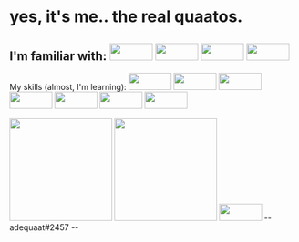 # yes, it's me.. the real quaatos.

I'm familiar with:
<img height="30px" width="75px" display="inline" src="https://img.shields.io/badge/iOS-000000?style=for-the-badge&logo=ios&logoColor=white"/>
<img height="30px" width="75px" display="inline" src="https://img.shields.io/badge/Windows-0078D6?style=for-the-badge&logo=windows&logoColor=white"/>
<img height="30px" width="75px" display="inline" src="https://img.shields.io/badge/Ubuntu-E95420?style=for-the-badge&logo=ubuntu&logoColor=white"/>
<img height="30px" width="75px" display="inline" src="https://aleen42.github.io/badges/src/photoshop.svg">
-------------------------------------------------------
My skills (almost, I'm learning):
<img height="30px" width="75px" src="https://img.shields.io/badge/MySQL-00000F?style=for-the-badge&logo=mysql&logoColor=white">
<img height="30px" width="75px" display="inline" src="https://img.shields.io/badge/C%23-239120?style=for-the-badge&logo=c-sharp&logoColor=white"/>
<img height="30px" width="75px" display="inline" src="https://img.shields.io/badge/Python-3776AB?style=for-the-badge&logo=python&logoColor=white"/>
<img height="30px" width="75px" display="inline" src="https://img.shields.io/badge/HTML-239120?style=for-the-badge&logo=html5&logoColor=white"/>
<img height="30px" width="75px" display="inline" src="https://img.shields.io/badge/CSS-239120?&style=for-the-badge&logo=css3&logoColor=white"/>
<img height="30px" width="75px" display="inline" src="https://img.shields.io/badge/JavaScript-F7DF1E?style=for-the-badge&logo=javascript&logoColor=black"/>
<img height="30px" width="75px" display="inline" src="https://img.shields.io/badge/PHP-777BB4?style=for-the-badge&logo=php&logoColor=white">

<img height="180px" display="inline" src="https://github-readme-stats.vercel.app/api?username=quaatos&show_icons=true&hide_border=true&&count_private=true&include_all_commits=true"/>
<img height="180px" display="inline" src="https://github-readme-stats.vercel.app/api/top-langs/?username=quaatos&theme=blue-green">
                   

<img height="30px" width="75px" src="https://img.shields.io/badge/Discord-7289DA?style=for-the-badge&logo=discord&logoColor=white">
-- adequaat#2457 --
